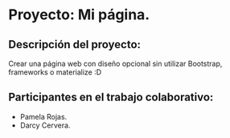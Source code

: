 # Proyecto: Mi página.

## Descripción del proyecto:

Crear una página web con diseño opcional sin utilizar Bootstrap, frameworks o materialize :D

## Participantes en el trabajo colaborativo:

* Pamela Rojas.
* Darcy Cervera.
